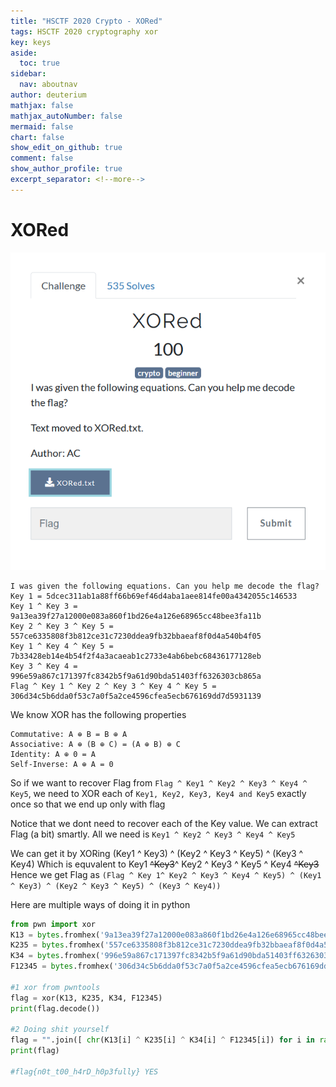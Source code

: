```yaml
---
title: "HSCTF 2020 Crypto - XORed"
tags: HSCTF 2020 cryptography xor 
key: keys
aside:
  toc: true
sidebar:
  nav: aboutnav
author: deuterium
mathjax: false
mathjax_autoNumber: false
mermaid: false
chart: false
show_edit_on_github: true
comment: false
show_author_profile: true
excerpt_separator: <!--more-->
---
```


# XORed

![](ChallengeDescription.PNG)
```
I was given the following equations. Can you help me decode the flag?
Key 1 = 5dcec311ab1a88ff66b69ef46d4aba1aee814fe00a4342055c146533
Key 1 ^ Key 3 = 9a13ea39f27a12000e083a860f1bd26e4a126e68965cc48bee3fa11b
Key 2 ^ Key 3 ^ Key 5 = 557ce6335808f3b812ce31c7230ddea9fb32bbaeaf8f0d4a540b4f05
Key 1 ^ Key 4 ^ Key 5 = 7b33428eb14e4b54f2f4a3acaeab1c2733e4ab6bebc68436177128eb
Key 3 ^ Key 4 = 996e59a867c171397fc8342b5f9a61d90bda51403ff6326303cb865a
Flag ^ Key 1 ^ Key 2 ^ Key 3 ^ Key 4 ^ Key 5 = 306d34c5b6dda0f53c7a0f5a2ce4596cfea5ecb676169dd7d5931139
```

We know XOR has the following properties
```
Commutative: A ⊕ B = B ⊕ A
Associative: A ⊕ (B ⊕ C) = (A ⊕ B) ⊕ C
Identity: A ⊕ 0 = A
Self-Inverse: A ⊕ A = 0
```

So if we want to recover Flag from `Flag ^ Key1 ^ Key2 ^ Key3 ^ Key4 ^ Key5`, we need to XOR each of `Key1, Key2, Key3, Key4 and Key5` exactly once so that we end up only with flag

Notice that we dont need to recover each of the Key value. We can extract Flag (a bit) smartly. All we need is `Key1 ^ Key2 ^ Key3 ^ Key4 ^ Key5`

We can get it by XORing (Key1 ^ Key3) ^ (Key2 ^ Key3 ^ Key5) ^ (Key3 ^ Key4)
Which is equvalent to Key1 ~~^Key3~~^ Key2 ^ Key3 ^ Key5 ^ Key4 ~~^Key3~~
Hence we get Flag as 
`(Flag ^ Key 1^ Key2 ^ Key3 ^ Key4 ^ Key5) ^ (Key1 ^ Key3) ^ (Key2 ^ Key3 ^ Key5) ^ (Key3 ^ Key4))`

Here are multiple ways of doing it in python
```python
from pwn import xor
K13 = bytes.fromhex('9a13ea39f27a12000e083a860f1bd26e4a126e68965cc48bee3fa11b')
K235 = bytes.fromhex('557ce6335808f3b812ce31c7230ddea9fb32bbaeaf8f0d4a540b4f05')
K34 = bytes.fromhex('996e59a867c171397fc8342b5f9a61d90bda51403ff6326303cb865a')
F12345 = bytes.fromhex('306d34c5b6dda0f53c7a0f5a2ce4596cfea5ecb676169dd7d5931139')

#1 xor from pwntools
flag = xor(K13, K235, K34, F12345)
print(flag.decode())

#2 Doing shit yourself
flag = "".join([ chr(K13[i] ^ K235[i] ^ K34[i] ^ F12345[i]) for i in range(len(K13) ])
print(flag)

#flag{n0t_t00_h4rD_h0p3fully} YES
```

